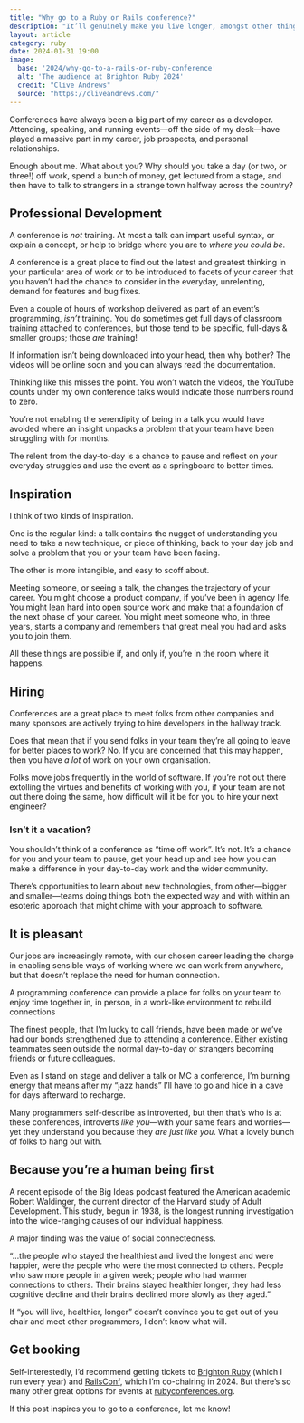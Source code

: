 ```yaml
---
title: "Why go to a Ruby or Rails conference?"
description: "It’ll genuinely make you live longer, amongst other things"
layout: article
category: ruby
date: 2024-01-31 19:00
image:
  base: '2024/why-go-to-a-rails-or-ruby-conference'
  alt: 'The audience at Brighton Ruby 2024'
  credit: "Clive Andrews"
  source: "https://cliveandrews.com/"
---
```


Conferences have always been a big part of my career as a developer. Attending, speaking, and running events—off the side of my desk—have played a massive part in my career, job prospects, and personal relationships.

Enough about me. What about you? Why should you take a day (or two, or three!) off work, spend a bunch of money, get lectured from a stage, and then have to talk to strangers in a strange town halfway across the country?

## Professional Development

A conference is _not_ training. At most a talk can impart useful syntax, or explain a concept, or help to bridge where you are to _where you could be_.

A conference is a great place to find out the latest and greatest thinking in your particular area of work or to be introduced to facets of your career that you haven’t had the chance to consider in the everyday, unrelenting, demand for features and bug fixes.

Even a couple of hours of workshop delivered as part of an event’s programming, _isn’t_ training. You do sometimes get full days of classroom training attached to conferences, but those tend to be specific, full-days & smaller groups; those _are_ training!

If information isn’t being downloaded into your head, then why bother? The videos will be online soon and you can always read the documentation.

Thinking like this misses the point. You won’t watch the videos, the YouTube counts under my own conference talks would indicate those numbers round to zero.

You’re not enabling the serendipity of being in a talk you would have avoided where an insight unpacks a problem that your team have been struggling with for months.

The relent from the day-to-day is a chance to pause and reflect on your everyday struggles and use the event as a springboard to better times.

## Inspiration

I think of two kinds of inspiration.

One is the regular kind: a talk contains the nugget of understanding you need to take a new technique, or piece of thinking, back to your day job and solve a problem that you or your team have been facing.

The other is more intangible, and easy to scoff about.

Meeting someone, or seeing a talk, the changes the trajectory of your career. You might choose a product company, if you’ve been in agency life. You might lean hard into open source work and make that a foundation of the next phase of your career. You might meet someone who, in three years, starts a company and remembers that great meal you had and asks you to join them.

All these things are possible if, and only if, you’re in the room where it happens.

## Hiring

Conferences are a great place to meet folks from other companies and many sponsors are actively trying to hire developers in the hallway track.

Does that mean that if you send folks in your team they’re all going to leave for better places to work? No. If you are concerned that this may happen, then you have _a lot_ of work on your own organisation.

Folks move jobs frequently in the world of software. If you’re not out there extolling the virtues and benefits of working with you, if your team are not out there doing the same, how difficult will it be for you to hire your next engineer?

### Isn’t it a vacation? 
You shouldn’t think of a conference as “time off work”. It’s not. It’s a chance for you and your team to pause, get your head up and see how you can make a difference in your day-to-day work and the wider community.

There’s opportunities to learn about new technologies, from other—bigger and smaller—teams doing things both the expected way and with within an esoteric approach that might chime with your approach to software.

## It is pleasant

Our jobs are increasingly remote, with our chosen career leading the charge in enabling sensible ways of working where we can work from anywhere, but that doesn’t replace the need for human connection.

A programming conference can provide a place for folks on your team to enjoy time together in, in person, in a work-like environment to rebuild connections

The finest people, that I’m lucky to call friends, have been made or we’ve had our bonds strengthened due to attending a conference. Either existing teammates seen outside the normal day-to-day or strangers becoming friends or future colleagues.

Even as I stand on stage and deliver a talk or MC a conference, I’m burning energy that means after my “jazz hands” I’ll have to go and hide in a cave for days afterward to recharge.

Many programmers self-describe as introverted, but then that’s who is at these conferences, introverts _like you_—with your same fears and worries—yet they understand you because they _are just like you_. What a lovely bunch of folks to hang out with.

## Because you’re a human being first

A recent episode of the Big Ideas podcast featured the American academic Robert Waldinger, the current director of the Harvard study of Adult Development. This study, begun in 1938, is the longest running investigation into the wide-ranging causes of our individual happiness.

A major finding was the value of social connectedness.

“...the people who stayed the healthiest and lived the longest and were happier, were the people who were the most connected to others. People who saw more people in a given week; people who had warmer connections to others. Their brains stayed healthier longer, they had less cognitive decline and their brains declined more slowly as they aged.”

If “you will live, healthier, longer” doesn’t convince you to get out of you chair and meet other programmers, I don’t know what will.


## Get booking

Self-interestedly, I’d recommend getting tickets to [Brighton Ruby](https://brightonruby.com) (which I run every year) and [RailsConf](https://railsconf.com), which I’m co-chairing in 2024. But there’s so many other great options for events at [rubyconferences.org](https://rubyconferences.org).

If this post inspires you to go to a conference, let me know!



